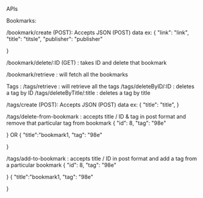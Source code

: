APIs

Bookmarks:

/bookmark/create (POST): Accepts JSON  (POST) data 
ex: {
	"link": "link",
	"title": "titsle",
	"publisher": "publisher"
	
}

/bookmark/delete/:ID (GET) : takes ID and delete that bookmark

/bookmark/retrieve : will fetch all the bookmarks

Tags : 
/tags/retrieve : will retrieve all the tags
/tags/deleteByID/:ID : deletes a tag by ID
/tags/deleteByTitle/:title : deletes a tag by title

/tags/create (POST): Accepts JSON  (POST) data 
ex: {
	"title": "title",
}

/tags/delete-from-bookmark : accepts title / ID & tag in post format  and remove that particular tag from bookmark
{
	"id": 8,
	"tag": "98e"

} OR
{
	"title":"bookmark1,
	"tag": "98e"

}


/tags/add-to-bookmark : accepts title / ID in post format  and add  a  tag from a particular bookmark
{
	"id": 8,
	"tag": "98e"

}
{
	"title":"bookmark1,
	"tag": "98e"

}
